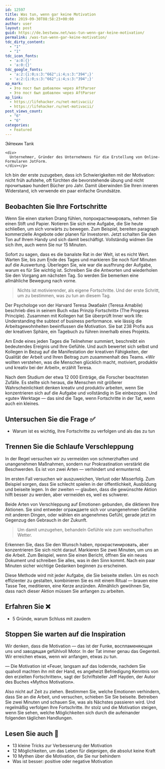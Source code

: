 ```yaml
---
id: 12597
title: Was tun, wenn gar keine Motivation
date: 2019-09-30T08:58:23+00:00
author: user
layout: post
guid: https://de.bestwow.net/was-tun-wenn-gar-keine-motivation/
permalink: /was-tun-wenn-gar-keine-motivation/
tdc_dirty_content:
  - "1"
  - "1"
tdc_icon_fonts:
  - 'a:0:{}'
  - 'a:0:{}'
tdc_google_fonts:
  - 'a:2:{i:0;s:3:"662";i:4;s:3:"394";}'
  - 'a:2:{i:0;s:3:"662";i:4;s:3:"394";}'
ap_mark:
  - Это пост был добавлен через AftParser
  - Это пост был добавлен через AftParser
ap_link:
  - https://lifehacker.ru/net-motivacii/
  - https://lifehacker.ru/net-motivacii/
post_views_count:
  - "6"
  - "6"
categories:
  - Featured
---
```

<div>
  <div>
  </div>
  
  <div>
    <div>
      Эйтекин Tank
    </div>
    
    <div>
      Unternehmer, Gründer des Unternehmens für die Erstellung von Online-Formularen JotForm.
    </div></p>
  </div></p>
</div>

Ich bin der erste zuzugeben, dass ich Schwierigkeiten mit der Motivation: nicht früh aufstehe, oft fürchten die bevorstehende übung und nicht прочитываю hundert Bücher pro Jahr. Damit überwinden Sie Ihren inneren Widerstand, ich verwende ein paar einfache Grundsätze.

## Beobachten Sie Ihre Fortschritte

Wenn Sie einen starken Drang fühlen, попрокрастинировать, nehmen Sie einen Stift und Papier. Notieren Sie sich eine Aufgabe, die Sie heute schließen, um sich vorwärts zu bewegen. Zum Beispiel, bereiten paragraph kommerzielle Angebote oder planen für Investoren. Jetzt schalten Sie den Ton auf Ihrem Handy und sich damit beschäftigt. Vollständig widmen Sie sich ihm, auch wenn Sie nur 15 Minuten.

Sofort zu sagen, dass es die banalste Rat in der Welt, ist es nicht Wert. Warten Sie, bis zum Ende des Tages und markieren Sie noch fünf Minuten auf die Auswertung. Überlegen Sie, wie war die ausfhrung der Aufgabe, warum es für Sie wichtig ist. Schreiben Sie die Antworten und wiederholen Sie den Vorgang am nächsten Tag. So werden Sie bemerken eine allmähliche Bewegung nach vorne.

> Nichts ist motivierender, als eigene Fortschritte. Und der erste Schritt, um zu bestimmen, was zu tun an diesem Tag.

Der Psychologe von der Harvard Teresa Эмабайл (Teresa Amabile) beschrieb dies in seinem Buch «das Prinzip Fortschritt» (The Progress Principle). Zusammen mit Kollegen hat Sie überprüft <span><span> Inner work life: Understanding the subtext of business performance. </span> </span>wie lässig die Arbeitsgewohnheiten beeinflussen die Motivation. Sie bat 238 Profis aus der kreativen Sphäre, ein Tagebuch zu führen innerhalb eines Projekts.

Am Ende eines jeden Tages die Teilnehmer summiert, beschreibt ein bedeutendes Ereignis und Ihre Gefühle. Und auch bewertet sich selbst und Kollegen in Bezug auf die Manifestation der kreativen Fähigkeiten, der Qualität der Arbeit und Ihren Beitrag zum zusammenhalt des Teams. «Wir wollten verstehen, was die Menschen glücklich macht, motiviert, produktiv und kreativ bei der Arbeit», erzählt Teresa.

Nach dem Studium der etwa 12 000 Einträge, die Forscher beachteten Zufälle. Es stellte sich heraus, die Menschen mit größerer Wahrscheinlichkeit denken kreativ und produktiv arbeiten, wenn Sie konzentrieren sich auf die Aufgabe und vollständig in Sie einbezogen. Und «gute» Werktage — das sind die Tage, wenn Fortschritte in der Tat, wenn auch ein kleines.

<div>
  <h2 class="read-also__title">
    <span>Untersuchen Sie die Frage</span> <span>✅ </span>
  </h2>
  
  <ul class="read-also__list">
    <li>
      Warum ist es wichtig, Ihre Fortschritte zu verfolgen und als das zu tun
    </li>
  </ul>
</div>

## Trennen Sie die Schlaufe Verschleppung

In der Regel versuchen wir zu vermeiden von schmerzhaften und unangenehmen Maßnahmen, sondern nur Prokrastination verstärkt die Beschwerden. Es ist von zwei Arten — verhindert und ermunternd.

Im ersten Fall versuchen wir auszuweichen, Verlust oder Misserfolg. Zum Beispiel sorgen, dass Sie schlecht spielen in der öffentlichkeit, Ausbildung und beiseite legen. In der zweiten — glauben, dass die gewünschte Aktion hilft besser zu werden, aber vermeiden es, weil es schwerer.

Beide Arten von Verschleppung auf Emotionen gebunden, die diktieren Ihre Aktionen. Sie sind entweder ограждаете sich vor unangenehmen Gefühle mit anderen Dingen, oder wählen ein angenehmes Gefühl, gerade jetzt im Gegenzug den Gebrauch in der Zukunft.

> Um damit umzugehen, behandeln Gefühle wie zum wechselhaften Wetter.

Erkennen Sie, dass Sie den Wunsch haben, прокрастинировать, aber konzentrieren Sie sich nicht darauf. Markieren Sie zwei Minuten, um uns an die Arbeit. Zum Beispiel, wenn Sie einen Bericht, öffnen Sie ein neues Dokument und schreiben Sie alles, was in den Sinn kommt. Nach ein paar Minuten sicher wichtige Gedanken beginnen zu erscheinen.

Diese Methode wird mit jeder Aufgabe, die Sie beiseite stellen. Um es noch effizienter zu gestalten, kombinieren Sie es mit einem Ritual — brauen eine Tasse Tee, meditieren, eine Kerze anzünden. Allmählich gewöhnen Sie, dass nach dieser Aktion müssen Sie anfangen zu arbeiten.

<div>
  <h2 class="read-also__title">
    <span>Erfahren Sie</span> <span>❌ </span>
  </h2>
  
  <ul class="read-also__list">
    <li>
      5 Gründe, warum Schluss mit zaudern
    </li>
  </ul>
</div>

## Stoppen Sie warten auf die Inspiration

Wir denken, dass die Motivation — das ist der Funke, воспламеняющая uns und заводящая gefühlvoll Motor. In der Tat immer genau das Gegenteil. Wir erreichen etwas, wenn wir anfangen, etwas zu tun.

— Die Motivation ist «Feuer, langsam auf das lodernde, nachdem Sie qualvoll machten ihn mit der Hand, es angeheizt Befriedigung Kenntnis von den erzielten Fortschritten», sagt der Schriftsteller Jeff Hayden, der Autor des Buches «Mythos Motivation».

Also nicht auf Zeit zu ziehen. Bestimmen Sie, welche Emotionen verhindern, dass Sie an die Arbeit, und versuchen, schieben Sie Sie beiseite. Betreiben Sie zwei Minuten und schauen Sie, was als Nächstes passieren wird. Und regelmäßig verfolgen Ihre Fortschritte. Ihr stolz und die Motivation steigen, wenn Sie sehen, welche Möglichkeiten sich durch die aufeinander folgenden täglichen Handlungen.

<div>
  <h2 class="read-also__title">
    <span>Lesen Sie auch</span> <span>🧐 </span>
  </h2>
  
  <ul class="read-also__list">
    <li>
      13 kleine Tricks zur Verbesserung der Motivation
    </li>
    <li>
      12 Möglichkeiten, um das Leben für diejenigen, die absolut keine Kraft
    </li>
    <li>
      10 Mythen über die Motivation, die Sie nur behindern
    </li>
    <li>
      Was ist besser: positive oder negative Motivation
    </li>
  </ul>
</div>